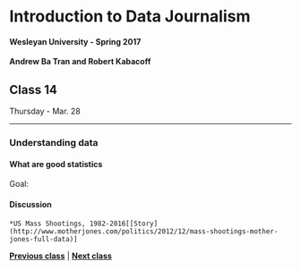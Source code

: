 # Introduction to Data Journalism
  
#### Wesleyan University - Spring 2017
  
**Andrew Ba Tran and Robert Kabacoff**
  
## Class 14
Thursday - Mar. 28
                             
----
                             
### Understanding data
                             
#### What are good statistics
                             
Goal: 
                             
#### Discussion

    *US Mass Shootings, 1982-2016[[Story](http://www.motherjones.com/politics/2012/12/mass-shootings-mother-jones-full-data)]
                                 
                   
**[Previous class](class13.md)** | **[Next class](15.md)**
